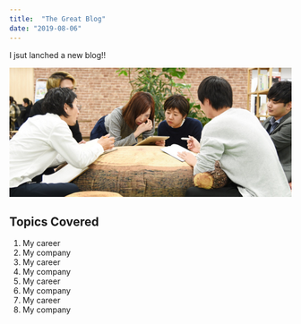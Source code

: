 ```yaml
---
title:  "The Great Blog"
date: "2019-08-06"
---
```


I jsut lanched a new blog!!

![Yoga](./img01.jpg)

## Topics Covered

1. My career
2. My company
1. My career
2. My company
1. My career
2. My company
1. My career
2. My company